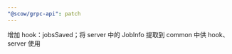 ```yaml
---
"@scow/grpc-api": patch
---
```


增加 hook：jobsSaved；将 server 中的 JobInfo 提取到 common 中供 hook、server 使用
